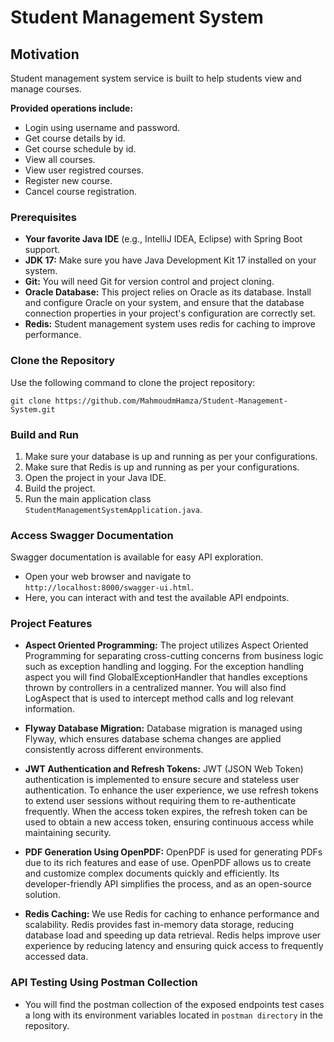 # Student Management System

## Motivation

Student management system service is built to help students view and manage courses. 

**Provided operations include:**

- Login using username and password.
- Get course details by id.
- Get course schedule by id.
- View all courses.
- View user registred courses.
- Register new course.
- Cancel course registration.

### Prerequisites

- **Your favorite Java IDE** (e.g., IntelliJ IDEA, Eclipse) with Spring Boot support.
- **JDK 17:** Make sure you have Java Development Kit 17 installed on your system.
- **Git:** You will need Git for version control and project cloning. 
- **Oracle Database:** This project relies on Oracle as its database. Install and configure Oracle on your system, 
  and ensure that the database connection properties in your project's configuration are correctly set.
- **Redis:** Student management system uses redis for caching to improve performance.

### Clone the Repository

Use the following command to clone the project repository:

```shell
git clone https://github.com/MahmoudmHamza/Student-Management-System.git
```

### Build and Run

1. Make sure your database is up and running as per your configurations.
2. Make sure that Redis is up and running as per your configurations.
3. Open the project in your Java IDE.
4. Build the project.
5. Run the main application class `StudentManagementSystemApplication.java`.

### Access Swagger Documentation

Swagger documentation is available for easy API exploration.

- Open your web browser and navigate to `http://localhost:8000/swagger-ui.html`.
- Here, you can interact with and test the available API endpoints.

### Project Features

- **Aspect Oriented Programming:** The project utilizes Aspect Oriented Programming for separating cross-cutting concerns from business logic such as exception handling and logging.
For the exception handling aspect you will find GlobalExceptionHandler that handles exceptions thrown by controllers in a centralized manner.
You will also find LogAspect that is used to intercept method calls and log relevant information.

- **Flyway Database Migration:** Database migration is managed using Flyway, which ensures database schema changes are applied 
consistently across different environments.

- **JWT Authentication and Refresh Tokens:** JWT (JSON Web Token) authentication is implemented to ensure secure and stateless user authentication. To enhance the user experience,
we use refresh tokens to extend user sessions without requiring them to re-authenticate frequently. When the access token expires, the refresh token can be used to obtain a new access token,
ensuring continuous access while maintaining security.

- **PDF Generation Using OpenPDF:** OpenPDF is used for generating PDFs due to its rich features and ease of use. OpenPDF allows us to create and customize complex documents quickly and efficiently.
Its developer-friendly API simplifies the process, and as an open-source solution.

- **Redis Caching:** We use Redis for caching to enhance performance and scalability. Redis provides fast in-memory data storage, reducing database load and speeding up data retrieval.
Redis helps improve user experience by reducing latency and ensuring quick access to frequently accessed data.

### API Testing Using Postman Collection

- You will find the postman collection of the exposed endpoints test cases a long with its environment variables located in `postman directory` in the repository.




